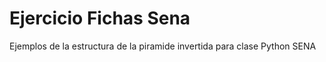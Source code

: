 <h1>Ejercicio Fichas Sena</h1>
<p>Ejemplos de la estructura de la piramide invertida para clase Python SENA</p>
